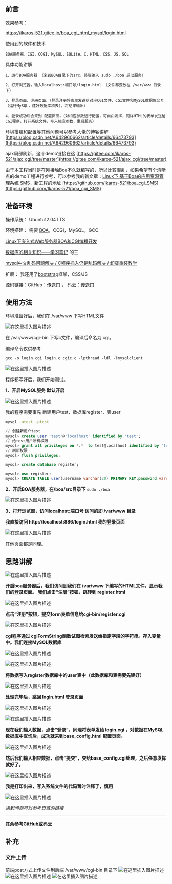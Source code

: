 ## 前言

效果参考：

https://ikaros-521.gitee.io/boa_cgi_html_mysql/login.html

使用到的软件和技术

	BOA服务器，CGI，CCGI，MySQL，SQLite。C，HTML，CSS，JS，SQL
	
具体功能讲解

	1、运行BOA服务器 （来到BOA目录下的src，终端输入 sudo ./boa 启动服务）
	
	2、打开浏览器，输入localhost:端口号/login.html （文件都要放在 /var/www 目录下）
	
	3、登录页面，注册页面。（登录注册将表单发送给对应CGI文件，CGI文件和MySQL数据库交互（运行MySQL，建好数据库和表)，将结果输出）
	
	4、登录成功后会来到 配置页面。（对相应参数进行配置，可自由发挥，同样HTML的表单发送给CGI程序，打开系统文件，写入相应参数，重启服务）
	
环境搭建和配置等其他问题可以参考大佬的博客讲解  [https://blog.csdn.net/A642960662/article/details/66473793](https://blog.csdn.net/A642960662/article/details/66473793)

ajax局部刷新，这个demo链接在这 [https://gitee.com/ikaros-521/ajax_cgi/tree/master](https://gitee.com/ikaros-521/ajax_cgi/tree/master)

由于本工程当时是在刚接触Boa不久就编写的，所以比较混乱，如果希望有个清晰点的demo工程进行参考，可以参考我的新文章：[Linux下 基于Boa的应用资源管理系统 SMS](https://ikaros.blog.csdn.net/article/details/121848899)，新工程的地址 [https://github.com/Ikaros-521/boa_cgi_SMS](https://github.com/Ikaros-521/boa_cgi_SMS)

## 准备环境

操作系统： Ubuntu12.04 LTS

环境搭建： 需要 [BOA](http://www.boa.org/)，CCGI，MySQL，GCC

[Linux下嵌入式Web服务器BOA和CGI编程开发](https://blog.csdn.net/Ikaros_521/article/details/102610768)

[数据库的相关知识——学习笔记](https://blog.csdn.net/Ikaros_521/article/details/102610768) 的三

[mysql中文乱码问题解决 / C程序插入仍是乱码解决 / 卸载重装教学](https://blog.csdn.net/Ikaros_521/article/details/102664117)

扩展： 我还用了[bootstrap](https://www.runoob.com/bootstrap/bootstrap-tutorial.html)框架，CSS/JS

源码链接：GitHub：[传送门](https://github.com/Ikaros-521/boa_cgi_html_mysql)  ， 码云：[传送门](https://gitee.com/ikaros-521/boa_cgi_html_mysql)

## 使用方法

环境准备好后，我们在 /var/www 下写HTML文件

![在这里插入图片描述](https://images.gitee.com/uploads/images/2019/1204/132133_b3009318_5140590.png)

在 /var/www/cgi-bin 下写c文件，编译后命名为.cgi。

编译命令仅供参考

 `gcc -o login.cgi login.c cgic.c -lpthread -ldl -lmysqlclient`
 
![在这里插入图片描述](https://images.gitee.com/uploads/images/2019/1204/132132_1fb658de_5140590.png)

程序都写好后，我们开始测试。


**1、开启MySQL服务    默认开启**

![在这里插入图片描述](https://images.gitee.com/uploads/images/2019/1204/132133_1a9afdc8_5140590.png)

我的程序需要事先   新建用户test，数据库register，表user

```bash
mysql -utest -ptest
```

```sql
// 创建新用户test
mysql> create user 'test'@'localhost' identified by 'test';
// 给test用户所有权限
mysql> grant all privileges on *.*  to test@localhost identified by 'test';
// 刷新权限
mysql> flush privileges;
```

```sql
mysql> create database register;
```

```sql
mysql> use register;
mysql> CREATE TABLE user(username varchar(20) PRIMARY KEY,password varchar(20));
```

**2、开启BOA服务器，在/boa/src目录下**    `sudo ./boa`

![在这里插入图片描述](https://images.gitee.com/uploads/images/2019/1204/132133_f700e66f_5140590.png)

**3、打开浏览器，访问localhost:端口号 访问的即 /var/www 目录**

**我直接访问 http://localhost:886/login.html  我的登录页面**

![在这里插入图片描述](https://images.gitee.com/uploads/images/2019/1204/132133_e7bdc3ce_5140590.png)
   
   其他页面都是同理。

## 思路讲解

![在这里插入图片描述](https://images.gitee.com/uploads/images/2019/1204/132132_571039c1_5140590.png)

**开启boa服务器后，我们访问到我们在 /var/www 下编写的HTML文件，显示我们的登录页面。
我们点击“注册”按钮，跳转到 register.html**

![在这里插入图片描述](https://images.gitee.com/uploads/images/2019/1204/132133_86b0bd91_5140590.png)

**点击“注册”按钮，提交form表单信息给cgi-bin/register.cgi**

![在这里插入图片描述](https://images.gitee.com/uploads/images/2019/1204/132132_d547f5dc_5140590.png)

**cgi程序通过 cgiFormString函数试图检索发送给指定字段的字符串。存入变量中。我们连接MySQL数据库**

![在这里插入图片描述](https://images.gitee.com/uploads/images/2019/1204/132133_cacd702b_5140590.png)

![在这里插入图片描述](https://images.gitee.com/uploads/images/2019/1204/132133_6fed70a0_5140590.png)

**将数据写入register数据库中的user表中（此数据库和表需要先建好）**

![在这里插入图片描述](https://images.gitee.com/uploads/images/2019/1204/132132_c2ec4688_5140590.png)

**处理完毕后，跳回 login.html 登录页面**

![在这里插入图片描述](https://images.gitee.com/uploads/images/2019/1204/132133_f52eddcc_5140590.png)

![在这里插入图片描述](https://images.gitee.com/uploads/images/2019/1204/132133_8c29a6c5_5140590.png)

**现在我们输入数据，点击“登录”，同理将表单发给 login.cgi ，对数据在MySQL数据库中查询后，成功就来到base_config.html 配置页面。**

![在这里插入图片描述](https://images.gitee.com/uploads/images/2019/1204/132132_2d22eb4b_5140590.png)

**然后我们输入相应数据，点击“提交”，交给base_config.cgi处理，之后任意发挥就好了。**

![在这里插入图片描述](https://images.gitee.com/uploads/images/2019/1204/132132_85401fe3_5140590.png)

**我是打印出来，写入系统文件的代码暂时注释了，慎用**

![在这里插入图片描述](https://images.gitee.com/uploads/images/2019/1204/132133_6d4c6fd5_5140590.png)

*遇到问题可以参考页首的链接*

---


**其余参考[GitHub](https://github.com/Ikaros-521/boa_cgi_html_mysql)或[码云](https://gitee.com/ikaros-521/boa_cgi_html_mysql)**

## 补充
### 文件上传
前端post方式上传文件到后端 /var/www/cgi-bin 目录下
![在这里插入图片描述](https://img-blog.csdnimg.cn/20210114163024637.png?x-oss-process=image/watermark,type_ZmFuZ3poZW5naGVpdGk,shadow_10,text_aHR0cHM6Ly9ibG9nLmNzZG4ubmV0L0lrYXJvc181MjE=,size_16,color_FFFFFF,t_70)
![在这里插入图片描述](https://img-blog.csdnimg.cn/20210114163624243.png)
![在这里插入图片描述](https://img-blog.csdnimg.cn/20210114163640400.png)
